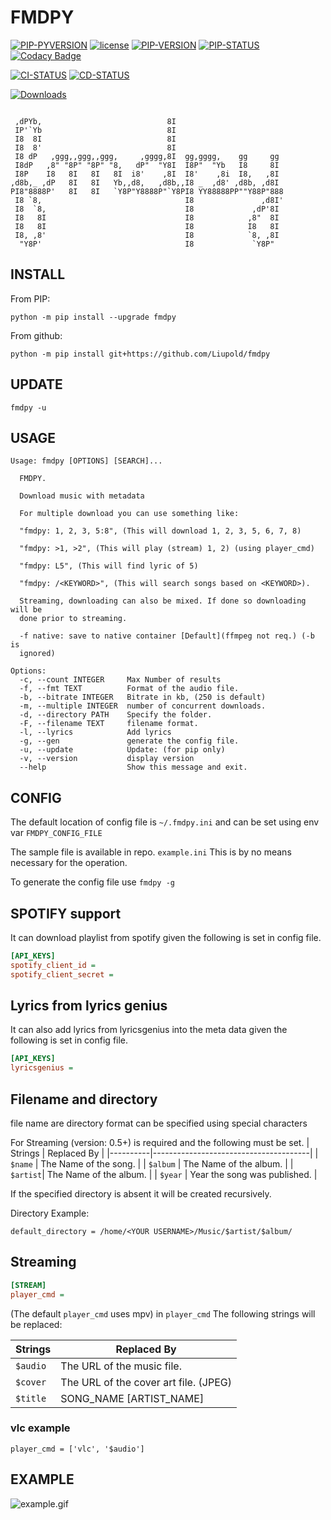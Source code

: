# FMDPY

[![PIP-PYVERSION](https://img.shields.io/pypi/pyversions/fmdpy)](https://pypi.org/project/fmdpy/)
[![license](https://img.shields.io/github/license/liupold/fmdpy.svg)](https://github.com/liupold/fmdpy/blob/master/LICENSE)
[![PIP-VERSION](https://img.shields.io/pypi/v/fmdpy.svg)](https://pypi.org/project/fmdpy/)
[![PIP-STATUS](https://img.shields.io/pypi/status/fmdpy)](https://pypi.org/project/fmdpy/)
[![Codacy Badge](https://app.codacy.com/project/badge/Grade/95456cb6f9484d7fafb70ea3e43e9322)](https://www.codacy.com/gh/Liupold/fmdpy/dashboard?utm_source=github.com&amp;utm_medium=referral&amp;utm_content=Liupold/fmdpy&amp;utm_campaign=Badge_Grade)

[![CI-STATUS](https://github.com/Liupold/fmdpy/workflows/CI/badge.svg)](https://github.com/Liupold/fmdpy/actions?query=workflow%3A%22CI%22)
[![CD-STATUS](https://github.com/Liupold/fmdpy/workflows/CD/badge.svg)](https://github.com/Liupold/fmdpy/actions?query=workflow%3A%22CD%22)

[![Downloads](https://pepy.tech/badge/fmdpy)](https://pepy.tech/project/fmdpy)

```text

 ,dPYb,                            8I
 IP'`Yb                            8I
 I8  8I                            8I
 I8  8'                            8I
 I8 dP   ,ggg,,ggg,,ggg,     ,gggg,8I  gg,gggg,    gg     gg
 I8dP   ,8" "8P" "8P" "8,   dP"  "Y8I  I8P"  "Yb   I8     8I
 I8P    I8   8I   8I   8I  i8'    ,8I  I8'    ,8i  I8,   ,8I
,d8b,_ ,dP   8I   8I   Yb,,d8,   ,d8b,,I8 _  ,d8' ,d8b, ,d8I
PI8"8888P'   8I   8I   `Y8P"Y8888P"`Y8PI8 YY88888PP""Y88P"888
 I8 `8,                                I8               ,d8I'
 I8  `8,                               I8             ,dP'8I
 I8   8I                               I8            ,8"  8I
 I8   8I                               I8            I8   8I
 I8, ,8'                               I8            `8, ,8I
  "Y8P'                                I8             `Y8P"
```

## INSTALL
From PIP:
```shell
python -m pip install --upgrade fmdpy
```
From github:

```shell
python -m pip install git+https://github.com/Liupold/fmdpy
```
## UPDATE

```shell
fmdpy -u
```

## USAGE
```text
Usage: fmdpy [OPTIONS] [SEARCH]...

  FMDPY.

  Download music with metadata

  For multiple download you can use something like:

  "fmdpy: 1, 2, 3, 5:8", (This will download 1, 2, 3, 5, 6, 7, 8)

  "fmdpy: >1, >2", (This will play (stream) 1, 2) (using player_cmd)

  "fmdpy: L5", (This will find lyric of 5)

  "fmdpy: /<KEYWORD>", (This will search songs based on <KEYWORD>).

  Streaming, downloading can also be mixed. If done so downloading will be
  done prior to streaming.

  -f native: save to native container [Default](ffmpeg not req.) (-b is
  ignored)

Options:
  -c, --count INTEGER     Max Number of results
  -f, --fmt TEXT          Format of the audio file.
  -b, --bitrate INTEGER   Bitrate in kb, (250 is default)
  -m, --multiple INTEGER  number of concurrent downloads.
  -d, --directory PATH    Specify the folder.
  -F, --filename TEXT     filename format.
  -l, --lyrics            Add lyrics
  -g, --gen               generate the config file.
  -u, --update            Update: (for pip only)
  -v, --version           display version
  --help                  Show this message and exit.
```

## CONFIG
The default location of config file is `~/.fmdpy.ini` and can be set
using env var `FMDPY_CONFIG_FILE`

The sample file is available in repo. `example.ini`
This is by no means necessary for the operation.

To generate the config file use `fmdpy -g`

## SPOTIFY support

It can download playlist from spotify given the following is set in
config file.
```ini
[API_KEYS]
spotify_client_id =
spotify_client_secret =
```
## Lyrics from lyrics genius
It can also add lyrics from lyricsgenius into the meta data given the following is set in config file.
```ini
[API_KEYS]
lyricsgenius =
```
## Filename and directory
file name are directory format can be specified using
special characters

For Streaming (version: 0.5+) is required and
the following must be set.
| Strings  | Replaced By                           |
|----------|---------------------------------------|
| `$name`  | The Name of the song.                 |
| `$album` | The Name of the album.                |
| `$artist`| The Name of the album.                |
| `$year`  | Year the song was published.          |

If the specified directory is absent it will be created
recursively.

Directory Example:
```
default_directory = /home/<YOUR USERNAME>/Music/$artist/$album/
```

## Streaming

```ini
[STREAM]
player_cmd =
```
(The default `player_cmd` uses mpv)
in `player_cmd` The following strings will be replaced:

| Strings  | Replaced By                           |
|----------|---------------------------------------|
| `$audio` | The URL of the music file.            |
| `$cover` | The URL of the cover art file. (JPEG) |
| `$title` | SONG_NAME \[ARTIST_NAME\]             |

### vlc example
`player_cmd = ['vlc', '$audio']`

## EXAMPLE

![example.gif](example.gif)
